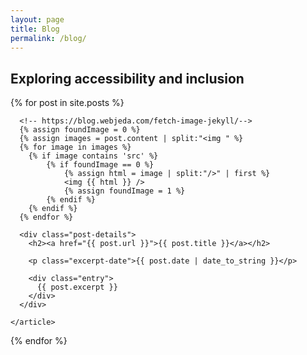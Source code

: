```yaml
---
layout: page
title: Blog
permalink: /blog/
---
```


## Exploring accessibility and inclusion

<!--You can also find an [archive of posts on my old site](https://incl.ca), going back to the early 2000's.-->

<div class="posts">
  {% for post in site.posts %}
    <article class="post">

      <!-- https://blog.webjeda.com/fetch-image-jekyll/-->
      {% assign foundImage = 0 %}
      {% assign images = post.content | split:"<img " %}
      {% for image in images %}
        {% if image contains 'src' %}
            {% if foundImage == 0 %}
                {% assign html = image | split:"/>" | first %}
                <img {{ html }} />
                {% assign foundImage = 1 %}
            {% endif %}
        {% endif %}
      {% endfor %}

      <div class="post-details">
        <h2><a href="{{ post.url }}">{{ post.title }}</a></h2>

        <p class="excerpt-date">{{ post.date | date_to_string }}</p>
  
        <div class="entry">
          {{ post.excerpt }}
        </div>
      </div>

    </article>
  {% endfor %}
</div>

